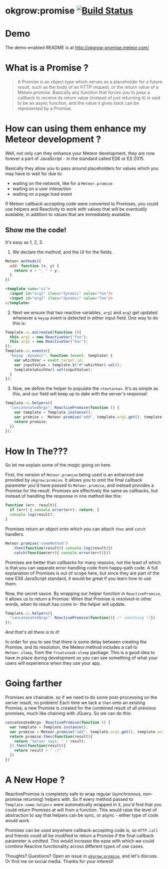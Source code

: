 # okgrow:promise [![Build Status](https://secure.travis-ci.org/okgrow/meteor-promise.png?branch=master)](https://travis-ci.org/okgrow/meteor-promise)

# Demo
The demo-enabled README is at http://okgrow-promise.meteor.com/

# What is a Promise ?

> A Promise is an object type which serves as a placeholder for a future result, such as the body of an HTTP request, or the return value of a Meteor.promise. Basically any function that forces you to pass a callback to receive its return value (instead of just returning it) is said to be an async function, and the value it gives back can be represented by a Promise.

# How can using them enhance my Meteor development ?

Well, not only can they enhance your Meteor development, they are now
forever a part of JavaScript - in the standard called ES6 or ES 2015.

Basically they allow you to pass around placeholders for values
which you may have to wait for due to:

  * waiting on the network, like for a `Meteor.promise`
  * waiting on a user interaction
  * waiting on a page load event

If Meteor callback-accepting code were converted to Promises, you
could use helpers and Reactivity to work with values that will be
*eventually* available, in addition to values that are immediately available.

## Show me the code!

It's easy as 1, 2, 3.

1) We declare the method, and the UI for the fields.

```js
Meteor.methods({
  add: function (x, y) {
    return x + ", " + y;
  }
})
```
```html
<template name="ui">
  <input id="arg1" class="dynamic" value="foo"/>
  <input id="arg2" class="dynamic" value="foo"/>
</template>
```

2) Next we ensure that two reactive variables,
`arg1` and `arg2` get updated whenever a `keyup` event is detected in
either input field. One way to do this is:

```js
Template.ui.onCreated(function (){
  this.arg1 = new ReactiveVar("foo");
  this.arg2 = new ReactiveVar("bar");
});
Template.ui.events({
  "keyup .dynamic": function (event, template) {
    var whichVar = event.target.id;
    var inputValue = template.$("#"+whichVar).val();
    template[whichVar].set(inputValue);
  }
});
```

3) Now, we define the helper to populate the `<textarea>`. It's as simple
as this, and our field will keep up to date with the server's response!

```js
Template.ui.helpers({
  "concatenatedArgs": ReactivePromise(function () {
    var template = Template.instance();
    var promise =  Meteor.promise("add", template.arg1.get(), template.arg2.get());
    return promise;
  })
});
```

# How In The???
So let me explain some of the *magic* going on here.

First, the version of `Meteor.promise` being used is an enhanced one provided by `okgrow:promise`. It allows you to omit the final callback parameter you'd have passed to `Meteor.promise`, and instead provides a Promise for the result. Promises are effectively the same as callbacks, but instead of handling the response in one method like this:

```js
function (err, result){
  if (err) { console.error(err); return; }
  console.log(result);
}
```

Promises return an object onto which you can attach `then` and `catch` handlers.
```js
Meteor.promise('someMethod')
   .then(function(result){ console.log(result)})
   .catch(function(err){ console.error(err))}))
```

Promises are better than callbacks for many reasons, not the least of
which is that you can separate error-handling code from happy-path code.
A full explanation of Promises is out of scope here, but since they are
part of the new ES6 JavaScript standard, it would be great if you learn
how to use them.

Now, the secret sauce. By wrapping our helper function in `ReactivePromise`, it allows us to return a Promise. When that Promise is *resolved*-in other words, when its result has come in- the helper will update.

```js
Template.ui.helpers({
  "concatenatedArgs": ReactivePromise(function(){ /* something */})
});
```

*And that's all there is to it!*

In order for you to see that there is some delay between creating the Promise, and its resolution, the Meteor.method includes a call to `Meteor.sleep`, from the `froatsnook:sleep` package. This is a good idea to have in place during development so you can see something of what your users will experience when they use your app.

# Going farther

Promises are chainable, so if we need to do some post-processing on the server result, no problem! Each time we tack a `then` onto an existing Promise, a new Promise is created for the combined result of all previous promises, much like chaining with JQuery. So we can do this:

```js
concatenatedArgs: ReactivePromise(function () {
  var template = Template.instance();
  var promise = Meteor.promise("add", template.arg1.get(), template.arg2.get());
  return promise.then(function(result){
    return "Server says: " + result;
  }).then(function(result){
    return result + " :)"
  })
})
```

# A New Hope ?
ReactivePromise is completely safe to wrap regular (synchronous, non-promise returning) helpers with. So if every method passed to `Template.name.helpers` were automatically wrapped in it, you'd find that you could return Promises at will from a function. This would raise the level of abstraction to say that helpers can be sync, or async - either type of code would work.

Promises can be used anywhere callback-accepting code is, so `HTTP.call` and friends could all be modified to return a Promise if the final callback parameter is omitted. This would increase the ease with which we could combine Reactive functionality across different types of use cases.

Thoughts? Questions? Open an issue in [`okgrow:promise`](https://github.com/okgrow/meteor-promise), and let's discuss. Or find me on social media. Thanks for your interest!
